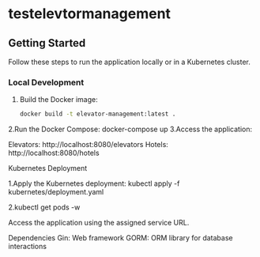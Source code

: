 # testelevtormanagement

## Getting Started

Follow these steps to run the application locally or in a Kubernetes cluster.

### Local Development

1. Build the Docker image:
   ```bash
   docker build -t elevator-management:latest .
2.Run the Docker Compose:
   docker-compose up
3.Access the application: 

Elevators: http://localhost:8080/elevators
Hotels: http://localhost:8080/hotels

Kubernetes Deployment

1.Apply the Kubernetes deployment:
kubectl apply -f kubernetes/deployment.yaml

2.kubectl get pods -w

Access the application using the assigned service URL.

Dependencies
Gin: Web framework
GORM: ORM library for database interactions

   
